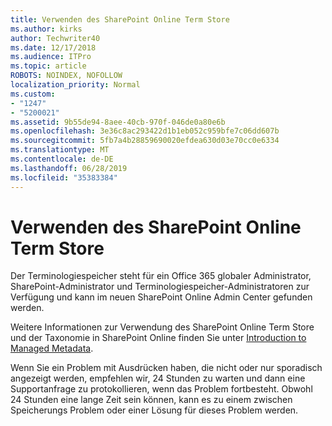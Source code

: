 ```yaml
---
title: Verwenden des SharePoint Online Term Store
ms.author: kirks
author: Techwriter40
ms.date: 12/17/2018
ms.audience: ITPro
ms.topic: article
ROBOTS: NOINDEX, NOFOLLOW
localization_priority: Normal
ms.custom:
- "1247"
- "5200021"
ms.assetid: 9b55de94-8aee-40cb-970f-046de0a80e6b
ms.openlocfilehash: 3e36c8ac293422d1b1eb052c959bfe7c06dd607b
ms.sourcegitcommit: 5fb7a4b28859690020efdea630d03e70cc0e6334
ms.translationtype: MT
ms.contentlocale: de-DE
ms.lasthandoff: 06/28/2019
ms.locfileid: "35383384"
---
```

# <a name="how-to-use-the-sharepoint-online-term-store"></a>Verwenden des SharePoint Online Term Store

Der Terminologiespeicher steht für ein Office 365 globaler Administrator, SharePoint-Administrator und Terminologiespeicher-Administratoren zur Verfügung und kann im neuen SharePoint Online Admin Center gefunden werden.
  
Weitere Informationen zur Verwendung des SharePoint Online Term Store und der Taxonomie in SharePoint Online finden Sie unter [Introduction to Managed Metadata](https://go.microsoft.com/fwlink/?linkid=2044674&amp;clcid=0x409).
  
Wenn Sie ein Problem mit Ausdrücken haben, die nicht oder nur sporadisch angezeigt werden, empfehlen wir, 24 Stunden zu warten und dann eine Supportanfrage zu protokollieren, wenn das Problem fortbesteht. Obwohl 24 Stunden eine lange Zeit sein können, kann es zu einem zwischen Speicherungs Problem oder einer Lösung für dieses Problem werden.
  